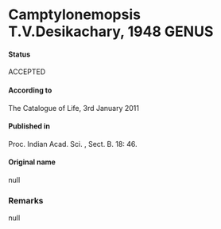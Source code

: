 # Camptylonemopsis T.V.Desikachary, 1948 GENUS

#### Status
ACCEPTED

#### According to
The Catalogue of Life, 3rd January 2011

#### Published in
Proc. Indian Acad. Sci. , Sect. B. 18: 46.

#### Original name
null

### Remarks
null